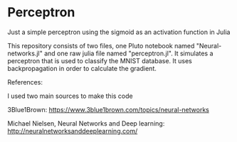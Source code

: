 # Perceptron
Just a simple perceptron using the sigmoid as an activation function in Julia

This repository consists of two files, one Pluto notebook named "Neural-networks.jl" and one raw julia file named "perceptron.jl".
It simulates a perceptron that is used to classify the MNIST database.
It uses backpropagation in order to calculate the gradient.

References:

I used two main sources to make this code

3Blue1Brown: 
https://www.3blue1brown.com/topics/neural-networks

Michael Nielsen, Neural Networks and Deep learning:
http://neuralnetworksanddeeplearning.com/
